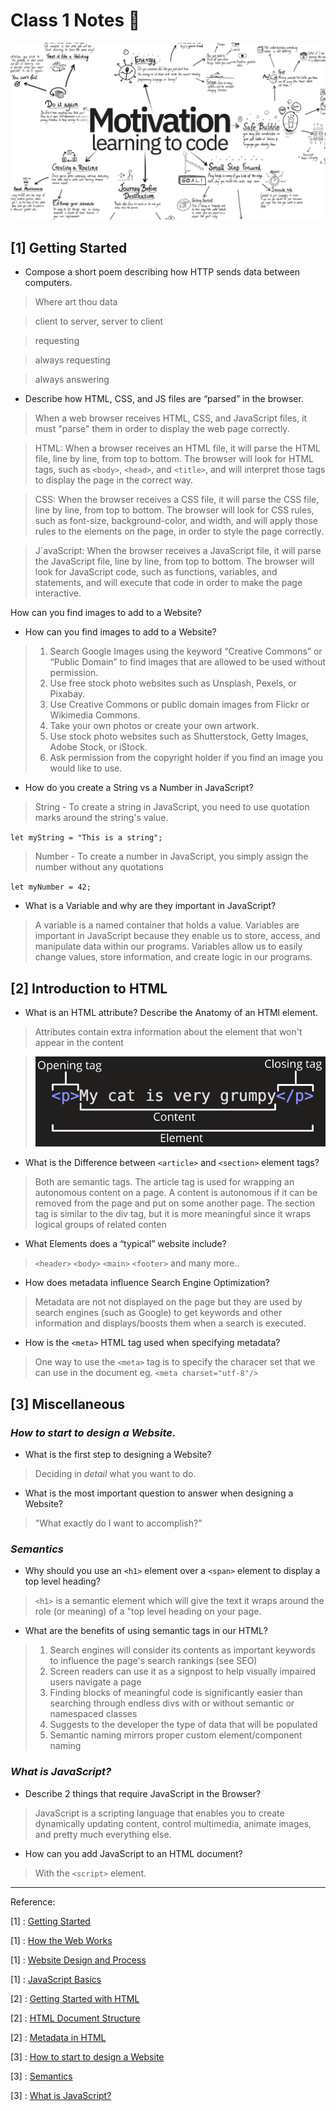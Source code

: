 # Class 1 Notes 📃

![Some Motivation](./images/motivation.png)

## [1] **Getting Started**

- Compose a short poem describing how HTTP sends data between computers.

> Where art thou data

> client to server, server to client

>requesting

> always requesting

> always answering


- Describe how HTML, CSS, and JS files are “parsed” in the browser.

> When a web browser receives HTML, CSS, and JavaScript files, it must "parse" them in order to display the web page correctly.

> HTML: When a browser receives an HTML file, it will parse the HTML file, line by line, from top to bottom. The browser will look for HTML tags, such as `<body>`, `<head>`, and `<title>`, and will interpret those tags to display the page in the correct way.

> CSS: When the browser receives a CSS file, it will parse the CSS file, line by line, from top to bottom. The browser will look for CSS rules, such as font-size, background-color, and width, and will apply those rules to the elements on the page, in order to style the page correctly.

> J`avaScript: When the browser receives a JavaScript file, it will parse the JavaScript file, line by line, from top to bottom. The browser will look for JavaScript code, such as functions, variables, and statements, and will execute that code in order to make the page interactive.

How can you find images to add to a Website?

- How can you find images to add to a Website?

>   1. Search Google Images using the keyword “Creative Commons” or “Public Domain” to find images that are allowed to be used without permission.
>   1. Use free stock photo websites such as Unsplash, Pexels, or Pixabay.
>   1. Use Creative Commons or public domain images from Flickr or Wikimedia Commons.
>   1. Take your own photos or create your own artwork.
>   1. Use stock photo websites such as Shutterstock, Getty Images, Adobe Stock, or iStock.
>   1. Ask permission from the copyright holder if you find an image you would like to use.

- How do you create a String vs a Number in JavaScript?

> String - To create a string in JavaScript, you need to use quotation marks around the string's value.

`let myString = "This is a string";`

> Number - To create a number in JavaScript, you simply assign the number without any quotations

`let myNumber = 42;`

- What is a Variable and why are they important in JavaScript?

> A variable is a named container that holds a value. Variables are important in JavaScript because they enable us to store, access, and manipulate data within our programs. Variables allow us to easily change values, store information, and create logic in our programs.

## [2] **Introduction to HTML**

- What is an HTML attribute?
Describe the Anatomy of an HTMl element.

> Attributes contain extra information about the element that won't appear in the content

> ![HTML Anatomy](./images/htmlanatomy.png)

- What is the Difference between `<article>` and `<section>` element tags?

> Both are semantic tags. The article tag is used for wrapping an autonomous content on a page. A content is autonomous if it can be removed from the page and put on some another page. The section tag is similar to the div tag, but it is more meaningful since it wraps logical groups of related conten

- What Elements does a “typical” website include?

> `<header>` `<body>` `<main>` `<footer>` and many more..

- How does metadata influence Search Engine Optimization?

> Metadata are not not displayed on the page but they are used by search engines (such as Google) to get keywords and other information and displays/boosts them when a search is executed.

- How is the `<meta>` HTML tag used when specifying metadata?

> One way to use the `<meta>` tag is to specify the characer set that we can use in the document eg. `<meta charset="utf-8"/>`

## [3] **Miscellaneous**

### *How to start to design a Website.*

- What is the first step to designing a Website?

> Deciding in *detail* what you want to do.

- What is the most important question to answer when designing a Website?

> "What exactly do I want to accomplish?"

### *Semantics*

- Why should you use an `<h1>` element over a `<span>` element to display a top level heading?

> `<h1>` is a semantic element which will give the text it wraps around the role (or meaning) of a "top level heading on your page.

- What are the benefits of using semantic tags in our HTML?

>    1. Search engines will consider its contents as important keywords to influence the page's search rankings (see SEO)
>   1. Screen readers can use it as a signpost to help visually impaired users navigate a page
>    1. Finding blocks of meaningful code is significantly easier than searching through endless divs with or without semantic or namespaced classes
>    1. Suggests to the developer the type of data that will be populated
>    1. Semantic naming mirrors proper custom element/component naming

### *What is JavaScript?*

- Describe 2 things that require JavaScript in the Browser?

> JavaScript is a scripting language that enables you to create dynamically updating content, control multimedia, animate images, and pretty much everything else.

- How can you add JavaScript to an HTML document?

> With the `<script>` element.

-----

Reference:

[1] : [Getting Started](https://developer.mozilla.org/en-US/docs/Learn/Getting_started_with_the_web/)

[1] : [How the Web Works](https://developer.mozilla.org/en-US/docs/Learn/Getting_started_with_the_web/How_the_Web_works)

[1] : [Website Design and Process](https://developer.mozilla.org/en-US/docs/Learn/Getting_started_with_the_web/What_will_your_website_look_like)

[1] : [JavaScript Basics](https://developer.mozilla.org/en-US/docs/Learn/Getting_started_with_the_web/JavaScript_basics)

[2] : [Getting Started with HTML](https://developer.mozilla.org/en-US/docs/Learn/HTML/Introduction_to_HTML/Getting_started)

[2] : [HTML Document Structure](https://developer.mozilla.org/en-US/docs/Learn/HTML/Introduction_to_HTML/Document_and_website_structure)

[2] : [Metadata in HTML](https://developer.mozilla.org/en-US/docs/Learn/HTML/Introduction_to_HTML/The_head_metadata_in_HTML)

[3] : [How to start to design a Website](https://developer.mozilla.org/en-US/docs/Learn/Common_questions/Thinking_before_coding)

[3] : [Semantics](https://developer.mozilla.org/en-US/docs/Glossary/Semantics)

[3] : [What is JavaScript?](https://developer.mozilla.org/en-US/docs/Learn/JavaScript/First_steps/What_is_JavaScript)